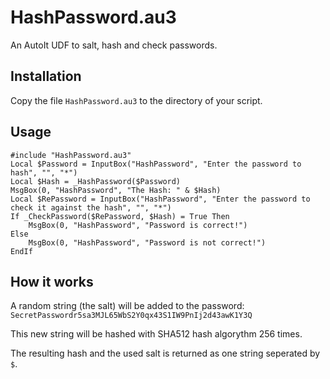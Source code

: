 HashPassword.au3================An AutoIt UDF to salt, hash and check passwords.Installation------------Copy the file `HashPassword.au3` to the directory of your script.Usage-----    #include "HashPassword.au3"    Local $Password = InputBox("HashPassword", "Enter the password to hash", "", "*")    Local $Hash = _HashPassword($Password)    MsgBox(0, "HashPassword", "The Hash: " & $Hash)    Local $RePassword = InputBox("HashPassword", "Enter the password to check it against the hash", "", "*")    If _CheckPassword($RePassword, $Hash) = True Then        MsgBox(0, "HashPassword", "Password is correct!")    Else        MsgBox(0, "HashPassword", "Password is not correct!")    EndIfHow it works------------A random string (the salt) will be added to the password: `SecretPasswordr5sa3MJL65WbS2Y0qx43S1IW9PnIj2d43awK1Y3Q`This new string will be hashed with SHA512 hash algorythm 256 times.The resulting hash and the used salt is returned as one string seperated by `$`.